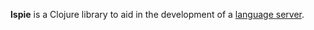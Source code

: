 **lspie** is a Clojure library to aid in the development of a [language server](https://microsoft.github.io/language-server-protocol/specifications/lsp/3.17/specification/).
